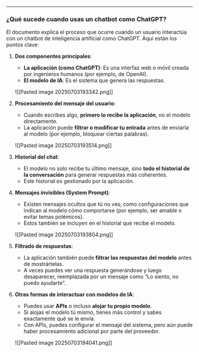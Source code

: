 
---
### **¿Qué sucede cuando usas un chatbot como ChatGPT?**

El documento explica el proceso que ocurre cuando un usuario interactúa con un chatbot de inteligencia artificial como ChatGPT. Aquí están los puntos clave:

1. **Dos componentes principales**:
    
    - **La aplicación (como ChatGPT)**: Es una interfaz web o móvil creada por ingenieros humanos (por ejemplo, de OpenAI).
    - **El modelo de IA**: Es el sistema que genera las respuestas.
    
    ![[Pasted image 20250703193342.png]]
    
2. **Procesamiento del mensaje del usuario**:
    
    - Cuando escribes algo, **primero lo recibe la aplicación**, no el modelo directamente.
    - La aplicación puede **filtrar o modificar tu entrada** antes de enviarla al modelo (por ejemplo, bloquear ciertas palabras).
    
    ![[Pasted image 20250703193514.png]]
    
3. **Historial del chat**:
    
    - El modelo no solo recibe tu último mensaje, sino **todo el historial de la conversación** para generar respuestas más coherentes.
    - Este historial es gestionado por la aplicación.
4. **Mensajes invisibles (System Prompt)**:
    
    - Existen mensajes ocultos que tú no ves, como configuraciones que indican al modelo cómo comportarse (por ejemplo, ser amable o evitar temas polémicos).
    - Estos también se incluyen en el historial que recibe el modelo.
    
    ![[Pasted image 20250703193804.png]]
    
5. **Filtrado de respuestas**:
    
    - La aplicación también puede **filtrar las respuestas del modelo** antes de mostrártelas.
    - A veces puedes ver una respuesta generándose y luego desaparecer, reemplazada por un mensaje como “Lo siento, no puedo ayudarte”.
6. **Otras formas de interactuar con modelos de IA**:
    
    - Puedes usar **APIs** o incluso **alojar tu propio modelo**.
    - Si alojas el modelo tú mismo, tienes más control y sabes exactamente qué se le envía.
    - Con APIs, puedes configurar el mensaje del sistema, pero aún puede haber procesamiento adicional por parte del proveedor.
    
    ![[Pasted image 20250703194041.png]]
    